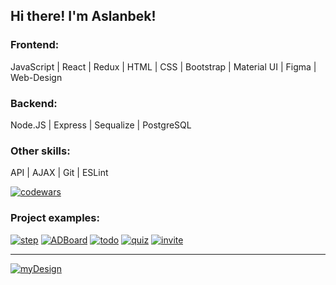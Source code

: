 ## Hi there! I'm Aslanbek!

### Frontend:
JavaScript | React | Redux | HTML | CSS | Bootstrap | Material UI | Figma | Web-Design

### Backend:
Node.JS | Express | Sequalize | PostgreSQL

### Other skills:
API | AJAX | Git | ESLint

[![codewars](https://www.codewars.com/users/Pofigor/badges/large)](https://www.codewars.com/users/Pofigor) 

### Project examples:
[![step](https://user-images.githubusercontent.com/99525626/188272577-0bc0f1d8-effe-4a02-bd4b-b0d701e138d2.png)](https://pofigor.github.io/step-up-store/) 
[![ADBoard](https://user-images.githubusercontent.com/99525626/206294181-ffb0b035-80bb-4555-b6a2-cd0308ff22bf.png)](https://adboard.onrender.com/)
[![todo](https://user-images.githubusercontent.com/99525626/207455026-23d5593d-9652-475c-b455-98f69c13f258.png)](https://react-todo-list-umber.vercel.app/)
[![quiz](https://user-images.githubusercontent.com/99525626/188325884-301b2ba9-26f7-4eea-8753-ac5a4e8472df.png)](https://pofigor.github.io/quiz/) [![invite](https://user-images.githubusercontent.com/99525626/219741513-7b9c2eea-97be-4085-89ce-e513675f1235.png)](https://pofigor.github.io/users/)   
___
[![myDesign](https://user-images.githubusercontent.com/99525626/219976790-d907f2fd-6c54-4083-a0f8-676416f308f6.png)](https://www.behance.net/Kaipaeff)
